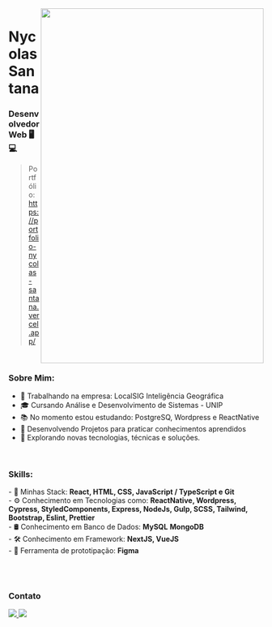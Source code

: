 <img align="right" width="440" height="700" right="0px" src="https://i.imgur.com/jJJRSB0.png">


# Nycolas Santana
### Desenvolvedor Web 🖥💻
> Portfólio: <a href ="https://portfolio-nycolas-santana.vercel.app/">https://portfolio-nycolas-santana.vercel.app/</a>

<br>

### Sobre Mim:

<p align="left" margin-left="10px"> 

- 💼 Trabalhando na empresa: LocalSIG Inteligência Geográfica
- 🎓 Cursando Análise e Desenvolvimento de Sistemas - UNIP
- 📚 No momento estou estudando: PostgreSQ, Wordpress e ReactNative
- 📘 Desenvolvendo Projetos para praticar conhecimentos aprendidos
- 🌱 Explorando novas tecnologias, técnicas e soluções.

<br>

### Skills:

<p align="left" margin-left="10px">
- 🧩 Minhas Stack: <strong>React, HTML, CSS, JavaScript / TypeScript e Git</strong> <br>
- ⚙ Conhecimento em Tecnologias como: <strong>ReactNative, Wordpress, Cypress, StyledComponents, Express, NodeJs, Gulp, SCSS, Tailwind, Bootstrap, Eslint, Prettier</strong> <br>
- 🛢 Conhecimento em Banco de Dados: <strong>MySQL</strong> <strong>MongoDB</strong> <br>
- 🛠 Conhecimento em Framework: <strong>NextJS, VueJS</strong> <br>
- 🧩 Ferramenta de prototipação: <strong>Figma</strong>
</p>


<br/>
<br/>

### Contato

<p align="left" margin-left="10px">
  <a href="nycolassantana00@gmail.com">
    <img src="https://img.shields.io/badge/nycolassantana00@gmail.com-6633cc?style=flat-square&amp;logo=Gmail&amp;logoColor=white&amp;link=mailto:nycolassantana00-@gmail.com" style="max-width:100%;">
  </a>
  <a href="https://www.linkedin.com/in/nycolas-santana-685b60206/" rel="nofollow">
    <img src="https://img.shields.io/badge/-Nycolas%20Santana-6633cc?style=flat-square&amp;logo=Linkedin&amp;logoColor=white&amp;link=https://www.linkedin.com/in/rafaeldcmartins" style="max-width:100%;">
  </a>
</p>
